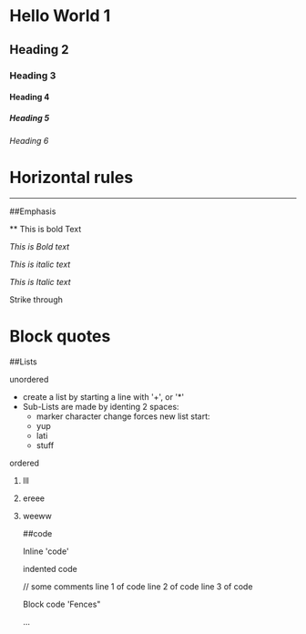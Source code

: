 # Hello World 1
## Heading 2
### Heading 3
#### Heading 4
##### Heading 5
###### Heading 6


# Horizontal rules

---


##Emphasis

** This is bold Text

_This is Bold text_

*This is italic text*

_This is Italic text_

Strike through


# Block quotes







##Lists

unordered

+ create a list by starting a line with '+', or '*'
+ Sub-Lists are made by identing 2 spaces:
  - marker character change forces new list start:
  - yup
  - lati
  - stuff
 

ordered

1. lll
2. ereee
3. weeww

   ##code

   Inline 'code'

   indented code

   // some comments
   line 1 of code
   line 2 of code
   line 3 of code


   Block code 'Fences"

   ...
   
   
